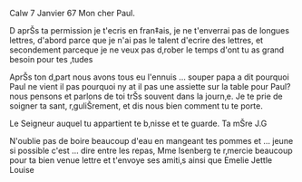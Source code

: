  Calw 7 Janvier 67
Mon cher Paul.

D aprŠs ta permission je t'ecris en fran‡ais, je ne t'enverrai pas de longues lettres, d'abord parce que je n'ai pas le talent d'ecrire des lettres, et secondement parceque je ne veux pas d‚rober le temps d'ont tu as grand besoin pour tes ‚tudes

AprŠs ton d‚part nous avons tous eu l'ennuis … souper papa a dit pourquoi Paul ne vient il pas pourquoi ny at il pas une assiette sur la table pour Paul? nous pensons et parlons de toi trŠs souvent dans la journ‚e. 
Je te prie de soigner ta sant‚ r‚guliŠrement, et dis nous bien comment tu te porte.

Le Seigneur auquel tu appartient te b‚nisse et te guarde.
 Ta mŠre
 J.G

N'oublie pas de boire beaucoup d'eau en mangeant tes pommes et … jeune si possible c'est … dire entre les repas, Mme Isenberg te r‚mercie beaucoup pour ta bien venue lettre et t'envoye ses amiti‚s ainsi que Emelie Jettle Louise
